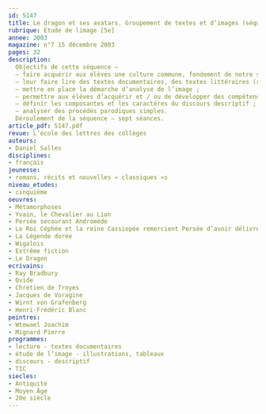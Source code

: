 ```yaml
---
id: 5147
title: Le dragon et ses avatars. Groupement de textes et d’images (séquence)
rubrique: Étude de limage [5e]
annee: 2003
magazine: n°7 15 décembre 2003
pages: 32
description: 
  Objectifs de cette séquence – 
  – faire acquérir aux élèves une culture commune, fondement de notre société et toujours présente, tant dans le langage que dans les images qui nous entourent (bande dessinée, publicité) ;
  – leur faire lire des textes documentaires, des textes littéraires (romans de chevalerie) et des images en relation avec le Moyen Âge ;
  – mettre en place la démarche d’analyse de l’image ;
  – permettre aux élèves d’acquérir et / ou de développer des compétences en informatique – utilisation d’Internet, découverte et utilisation de différents sites ;
  – définir les composantes et les caractères du discours descriptif ;
  – analyser des procédés parodiques simples.
  Déroulement de la séquence – sept séances.
article_pdf: 5147.pdf
revue: L’école des lettres des collèges
auteurs:
- Daniel Salles
disciplines:
- français
jeunesse:
- romans, récits et nouvelles « classiques »s
niveau_etudes:
- cinquième
oeuvres:
- Métamorphoses
- Yvain, le Chevalier au Lion
- Persée secourant Andromède
- Le Roi Céphée et la reine Cassiopée remercient Persée d’avoir délivré leur fille
- La Légende dorée
- Wigalois
- Extrême fiction
- Le Dragon
ecrivains:
- Ray Bradbury
- Ovide
- Chrétien de Troyes
- Jacques de Voragine
- Wirnt von Grafenberg
- Henri-Frédéric Blanc
peintres:
- Wtewael Joachim
- Mignard Pierre
programmes:
- lecture - textes documentaires
- étude de l’image - illustrations, tableaux
- discours - descriptif
- TIC
siecles:
- Antiquité
- Moyen Âge
- 20e siècle
---
```

